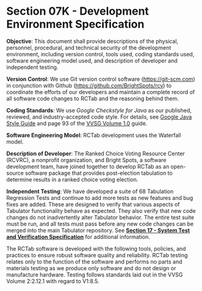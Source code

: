 # Section 07K - Development Environment Specification

**Objective**: This document shall provide descriptions of the physical, personnel, procedural, and technical security of the development environment, including version control, tools used, coding standards used, software engineering model used, and description of developer and independent testing.

**Version Control**: We use Git version control software (<https://git-scm.com>) in conjunction with Github (<https://github.com/BrightSpots/rcv>) to coordinate the efforts of our developers and maintain a complete record of all software code changes to RCTab and the reasoning behind them.

**Coding Standards**: We use *Google Checkstyle for Java* as our published, reviewed, and industry-accepted code style. For details, see [Google Java Style Guide](https://google.github.io/styleguide/javaguide.html) and page 93 of the [VVSG Volume 1.0](https://www.eac.gov/sites/default/files/eac_assets/1/28/VVSG.1.0_Volume_1.PDF) guide.

**Software Engineering Model**: RCTab development uses the Waterfall model.

**Description of Developer**: The Ranked Choice Voting Resource Center (RCVRC), a nonprofit organization, and Bright Spots, a software development team, have joined together to develop RCTab as an open-source software package that provides post-election tabulation to determine results in a ranked choice voting election.

**Independent Testing**: We have developed a suite of 68 Tabulation Regression Tests and continue to add more tests as new features and bug fixes are added. These are designed to verify that various aspects of Tabulator functionality behave as expected. They also verify that new code changes do not inadvertently alter Tabulator behavior. The entire test suite must be run, and all tests must pass before any new code changes can be merged into the main Tabulator repository. See [**Section 17 - System Test and Verification Specification**](system_test_and_verification_specification.md) for additional information.

The RCTab software is developed with the following tools, policies, and practices to ensure robust software quality and reliability. RCTab testing relates only to the function of the software and performs no parts and materials testing as we produce only software and do not design or manufacture hardware. Testing follows standards laid out in the VVSG Volume 2:2.12.1 with regard to V1:8.5.
